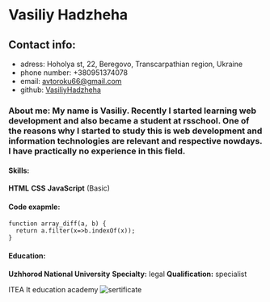# Vasiliy Hadzheha
## Contact info:
  * adress: Hoholya st, 22, Beregovo, Transcarpathian region, Ukraine
  * phone number: +380951374078
  * email: avtoroku66@gmail.com
  * github: [VasiliyHadzheha](https://github.com/VasiliyHadzheha)

### About me: My name is Vasiliy. Recently I started learning web development and also became a student at rsschool. One of the reasons why I started to study this is web development and information technologies are relevant and respective nowdays. I have practically no experience in this field.
#### Skills:
**HTML**
**CSS**
**JavaScript** (Basic)

#### Code exapmle: 
```
function array_diff(a, b) {
  return a.filter(x=>b.indexOf(x));
}
```

#### Education:
**Uzhhorod National University**
**Specialty:** legal
**Qualification:** specialist

ITEA It education academy
![sertificate](/assets/images/markdown/markdown.png)
